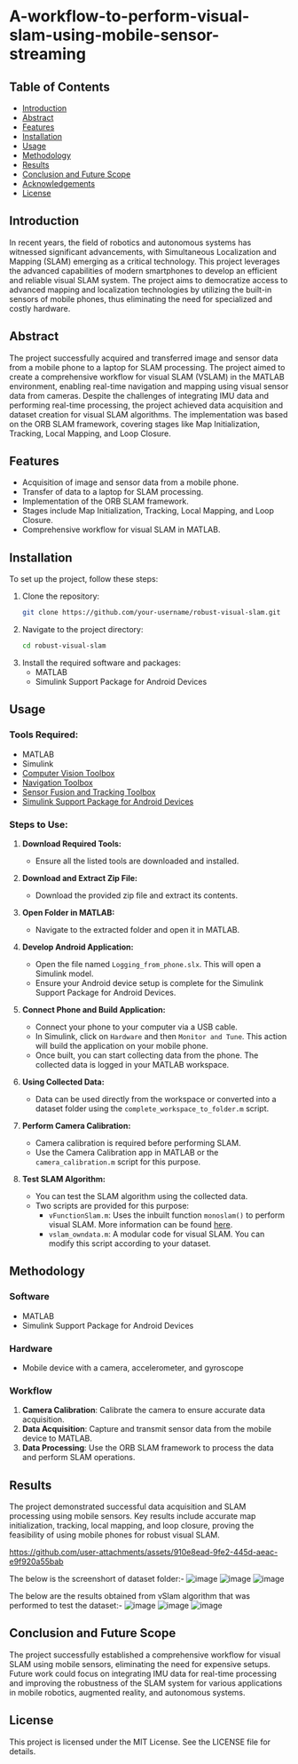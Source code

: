 
# A-workflow-to-perform-visual-slam-using-mobile-sensor-streaming

## Table of Contents
- [Introduction](#introduction)
- [Abstract](#abstract)
- [Features](#features)
- [Installation](#installation)
- [Usage](#usage)
- [Methodology](#methodology)
- [Results](#results)
- [Conclusion and Future Scope](#conclusion-and-future-scope)
- [Acknowledgements](#acknowledgements)
- [License](#license)

## Introduction
In recent years, the field of robotics and autonomous systems has witnessed significant advancements, with Simultaneous Localization and Mapping (SLAM) emerging as a critical technology. This project leverages the advanced capabilities of modern smartphones to develop an efficient and reliable visual SLAM system. The project aims to democratize access to advanced mapping and localization technologies by utilizing the built-in sensors of mobile phones, thus eliminating the need for specialized and costly hardware.

## Abstract
The project successfully acquired and transferred image and sensor data from a mobile phone to a laptop for SLAM processing. The project aimed to create a comprehensive workflow for visual SLAM (VSLAM) in the MATLAB environment, enabling real-time navigation and mapping using visual sensor data from cameras. Despite the challenges of integrating IMU data and performing real-time processing, the project achieved data acquisition and dataset creation for visual SLAM algorithms. The implementation was based on the ORB SLAM framework, covering stages like Map Initialization, Tracking, Local Mapping, and Loop Closure.

## Features
- Acquisition of image and sensor data from a mobile phone.
- Transfer of data to a laptop for SLAM processing.
- Implementation of the ORB SLAM framework.
- Stages include Map Initialization, Tracking, Local Mapping, and Loop Closure.
- Comprehensive workflow for visual SLAM in MATLAB.

## Installation
To set up the project, follow these steps:

1. Clone the repository:
   ```bash
   git clone https://github.com/your-username/robust-visual-slam.git
   ```
2. Navigate to the project directory:
   ```bash
   cd robust-visual-slam
   ```
3. Install the required software and packages:
   - MATLAB
   - Simulink Support Package for Android Devices

## Usage
### Tools Required:
- MATLAB
- Simulink
- [Computer Vision Toolbox](https://www.mathworks.com/products/computer-vision.html)
- [Navigation Toolbox](https://in.mathworks.com/products/navigation.html)
- [Sensor Fusion and Tracking Toolbox](https://in.mathworks.com/products/sensor-fusion-and-tracking.html)
- [Simulink Support Package for Android Devices](https://in.mathworks.com/hardware-support/android-programming-simulink.html)

### Steps to Use:
1. **Download Required Tools:**
   - Ensure all the listed tools are downloaded and installed.

2. **Download and Extract Zip File:**
   - Download the provided zip file and extract its contents.

3. **Open Folder in MATLAB:**
   - Navigate to the extracted folder and open it in MATLAB.

4. **Develop Android Application:**
   - Open the file named `Logging_from_phone.slx`. This will open a Simulink model.
   - Ensure your Android device setup is complete for the Simulink Support Package for Android Devices.

5. **Connect Phone and Build Application:**
   - Connect your phone to your computer via a USB cable.
   - In Simulink, click on `Hardware` and then `Monitor and Tune`. This action will build the application on your mobile phone.
   - Once built, you can start collecting data from the phone. The collected data is logged in your MATLAB workspace.

6. **Using Collected Data:**
   - Data can be used directly from the workspace or converted into a dataset folder using the `complete_workspace_to_folder.m` script.

7. **Perform Camera Calibration:**
   - Camera calibration is required before performing SLAM.
   - Use the Camera Calibration app in MATLAB or the `camera_calibration.m` script for this purpose.

8. **Test SLAM Algorithm:**
   - You can test the SLAM algorithm using the collected data.
   - Two scripts are provided for this purpose:
     - `vFunctionSlam.m`: Uses the inbuilt function `monoslam()` to perform visual SLAM. More information can be found [here](https://in.mathworks.com/help/vision/ref/monovslam.html).
     - `vslam_owndata.m`: A modular code for visual SLAM. You can modify this script according to your dataset.

## Methodology
### Software
- MATLAB
- Simulink Support Package for Android Devices

### Hardware
- Mobile device with a camera, accelerometer, and gyroscope

### Workflow
1. **Camera Calibration**: Calibrate the camera to ensure accurate data acquisition.
2. **Data Acquisition**: Capture and transmit sensor data from the mobile device to MATLAB.
3. **Data Processing**: Use the ORB SLAM framework to process the data and perform SLAM operations.

## Results
The project demonstrated successful data acquisition and SLAM processing using mobile sensors. Key results include accurate map initialization, tracking, local mapping, and loop closure, proving the feasibility of using mobile phones for robust visual SLAM.


https://github.com/user-attachments/assets/910e8ead-9fe2-445d-aeac-e9f920a55bab



The below is the screenshort of dataset folder:-
![image](https://github.com/user-attachments/assets/c7a7c72d-c209-4ffb-8200-d0b0ca343edf)
![image](https://github.com/user-attachments/assets/59d07dbf-ce89-45fc-aa19-f1bf89db8f54)
![image](https://github.com/user-attachments/assets/0b4fc3ba-6c9a-4069-964f-62c761335f7a)

The below are the results obtained from vSlam algorithm that was performed to test the dataset:-
![image](https://github.com/user-attachments/assets/a1593075-8ec7-4bb3-b062-11052ba5d2e0)
![image](https://github.com/user-attachments/assets/3bc15882-9500-42fc-9aef-ed0eba0e5bf9)
![image](https://github.com/user-attachments/assets/686ac49b-19f8-4817-8f0e-4069e049a1b5)




## Conclusion and Future Scope
The project successfully established a comprehensive workflow for visual SLAM using mobile sensors, eliminating the need for expensive setups. Future work could focus on integrating IMU data for real-time processing and improving the robustness of the SLAM system for various applications in mobile robotics, augmented reality, and autonomous systems.

## License
This project is licensed under the MIT License. See the LICENSE file for details.
